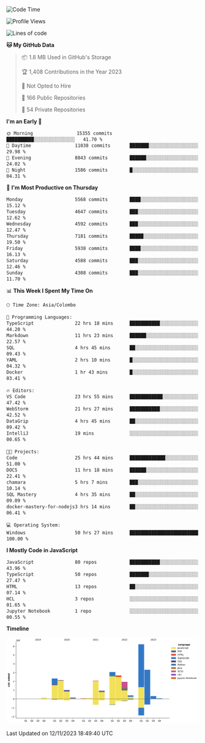 
<!--START_SECTION:waka-->
![Code Time](http://img.shields.io/badge/Code%20Time-1%2C397%20hrs%2049%20mins-blue)

![Profile Views](http://img.shields.io/badge/Profile%20Views-0-blue)

![Lines of code](https://img.shields.io/badge/From%20Hello%20World%20I%27ve%20Written-26.9%20million%20lines%20of%20code-blue)

**🐱 My GitHub Data** 

> 📦 1.8 MB Used in GitHub's Storage 
 > 
> 🏆 1,408 Contributions in the Year 2023
 > 
> 🚫 Not Opted to Hire
 > 
> 📜 166 Public Repositories 
 > 
> 🔑 54 Private Repositories 
 > 
**I'm an Early 🐤** 

```text
🌞 Morning                15355 commits       ██████████░░░░░░░░░░░░░░░   41.70 % 
🌆 Daytime                11038 commits       ███████░░░░░░░░░░░░░░░░░░   29.98 % 
🌃 Evening                8843 commits        ██████░░░░░░░░░░░░░░░░░░░   24.02 % 
🌙 Night                  1586 commits        █░░░░░░░░░░░░░░░░░░░░░░░░   04.31 % 
```
📅 **I'm Most Productive on Thursday** 

```text
Monday                   5568 commits        ████░░░░░░░░░░░░░░░░░░░░░   15.12 % 
Tuesday                  4647 commits        ███░░░░░░░░░░░░░░░░░░░░░░   12.62 % 
Wednesday                4592 commits        ███░░░░░░░░░░░░░░░░░░░░░░   12.47 % 
Thursday                 7181 commits        █████░░░░░░░░░░░░░░░░░░░░   19.50 % 
Friday                   5938 commits        ████░░░░░░░░░░░░░░░░░░░░░   16.13 % 
Saturday                 4588 commits        ███░░░░░░░░░░░░░░░░░░░░░░   12.46 % 
Sunday                   4308 commits        ███░░░░░░░░░░░░░░░░░░░░░░   11.70 % 
```


📊 **This Week I Spent My Time On** 

```text
🕑︎ Time Zone: Asia/Colombo

💬 Programming Languages: 
TypeScript               22 hrs 18 mins      ███████████░░░░░░░░░░░░░░   44.20 % 
Markdown                 11 hrs 23 mins      ██████░░░░░░░░░░░░░░░░░░░   22.57 % 
SQL                      4 hrs 45 mins       ██░░░░░░░░░░░░░░░░░░░░░░░   09.43 % 
YAML                     2 hrs 10 mins       █░░░░░░░░░░░░░░░░░░░░░░░░   04.32 % 
Docker                   1 hr 43 mins        █░░░░░░░░░░░░░░░░░░░░░░░░   03.41 % 

🔥 Editors: 
VS Code                  23 hrs 55 mins      ████████████░░░░░░░░░░░░░   47.42 % 
WebStorm                 21 hrs 27 mins      ███████████░░░░░░░░░░░░░░   42.52 % 
DataGrip                 4 hrs 45 mins       ██░░░░░░░░░░░░░░░░░░░░░░░   09.42 % 
IntelliJ                 19 mins             ░░░░░░░░░░░░░░░░░░░░░░░░░   00.65 % 

🐱‍💻 Projects: 
Code                     25 hrs 44 mins      █████████████░░░░░░░░░░░░   51.00 % 
DOCS                     11 hrs 18 mins      ██████░░░░░░░░░░░░░░░░░░░   22.41 % 
chamara                  5 hrs 7 mins        ███░░░░░░░░░░░░░░░░░░░░░░   10.14 % 
SQL Mastery              4 hrs 35 mins       ██░░░░░░░░░░░░░░░░░░░░░░░   09.09 % 
docker-mastery-for-nodejs3 hrs 14 mins       ██░░░░░░░░░░░░░░░░░░░░░░░   06.41 % 

💻 Operating System: 
Windows                  50 hrs 27 mins      █████████████████████████   100.00 % 
```

**I Mostly Code in JavaScript** 

```text
JavaScript               80 repos            ███████████░░░░░░░░░░░░░░   43.96 % 
TypeScript               50 repos            ███████░░░░░░░░░░░░░░░░░░   27.47 % 
HTML                     13 repos            ██░░░░░░░░░░░░░░░░░░░░░░░   07.14 % 
HCL                      3 repos             ░░░░░░░░░░░░░░░░░░░░░░░░░   01.65 % 
Jupyter Notebook         1 repo              ░░░░░░░░░░░░░░░░░░░░░░░░░   00.55 % 
```



**Timeline**

![Lines of Code chart](https://raw.githubusercontent.com/ccweerasinghe1994/ccweerasinghe1994/master/assets/bar_graph.png)


 Last Updated on 12/11/2023 18:49:40 UTC
<!--END_SECTION:waka-->
